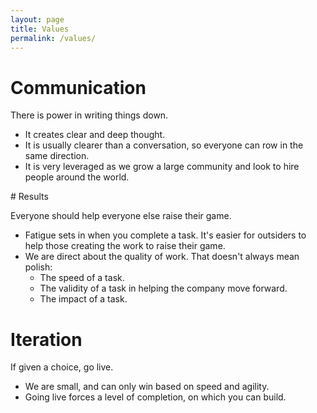 ```yaml
---
layout: page
title: Values
permalink: /values/
---
```

# Communication

There is power in writing things down.

* It creates clear and deep thought.
* It is usually clearer than a conversation, so everyone can row in the same direction.
* It is very leveraged as we grow a large community and look to hire people around the world.

# Results

Everyone should help everyone else raise their game.

* Fatigue sets in when you complete a task. It's easier for outsiders to help those creating the work to raise their game.
* We are direct about the quality of work. That doesn't always mean polish:
  * The speed of a task.
  * The validity of a task in helping the company move forward.
  * The impact of a task.

# Iteration

If given a choice, go live.

* We are small, and can only win based on speed and agility.
* Going live forces a level of completion, on which you can build.
